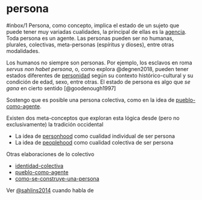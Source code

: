 # persona

\#inbox/1
Persona, como concepto, implica el estado de un sujeto que puede tener muy variadas cualidades, la principal de ellas es la [agencia](agencia.md). Toda persona es un agente. Las personas pueden ser no humanas, plurales, colectivas, meta-personas (espíritus y dioses), entre otras modalidades.

Los humanos no siempre son personas. Por ejemplo, los esclavos en roma *servus non habet persona*, o, como explora @degnen2018, pueden tener estados diferentes de [personidad](personhood.md) según su contexto histórico-cultural y su condición de edad, sexo, entre otras. El estado de persona es algo que *se gana* en cierto sentido [@goodenough1997]

Sostengo que es posible una persona colectiva, como en la idea de [pueblo-como-agente](pueblo-como-agente.md).

Existen dos meta-conceptos que exploran esta lógica desde (pero no exclusivamente) la tradición occidental

* La idea de [personhood](personhood.md) como cualidad individual de ser persona
* La idea de [peoplehood](peoplehood.md) como cualidad colectiva de ser persona

Otras elaboraciones de lo colectivo

* [identidad-colectiva](identidad-colectiva.md)
* [pueblo-como-agente](pueblo-como-agente.md)
* [como-se-construye-una-persona](como-se-construye-una-persona.md)

Ver [@sahlins2014](@sahlins2014.md) cuando habla de
